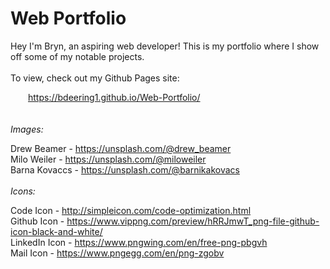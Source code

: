 # Web Portfolio
Hey I'm Bryn, an aspiring web developer! This is my portfolio where I show off some of my notable projects. 
\
\
To view, check out my Github Pages site:  
  
&emsp;&emsp;https://bdeering1.github.io/Web-Portfolio/  
\
\
*Images:*

Drew Beamer - https://unsplash.com/@drew_beamer  
Milo Weiler - https://unsplash.com/@miloweiler  
Barna Kovaccs - https://unsplash.com/@barnikakovacs   
\
*Icons:*

Code Icon - http://simpleicon.com/code-optimization.html  
Github Icon - https://www.vippng.com/preview/hRRJmwT_png-file-github-icon-black-and-white/  
LinkedIn Icon - https://www.pngwing.com/en/free-png-pbgvh  
Mail Icon - https://www.pngegg.com/en/png-zgobv  
